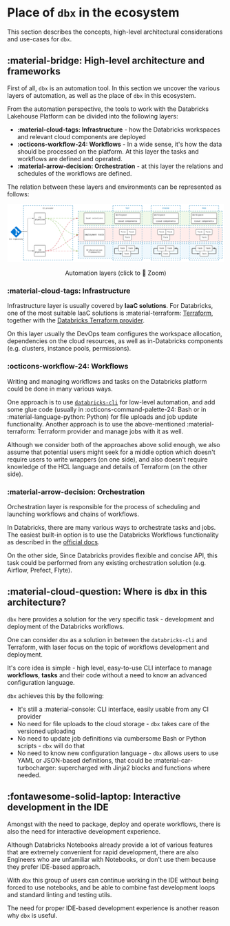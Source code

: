 # Place of `dbx` in the ecosystem

This section describes the concepts, high-level architectural considerations and use-cases for `dbx`.

## :material-bridge: High-level architecture and frameworks

First of all, `dbx` is an automation tool. In this section we uncover the various layers of automation, as well as the
place of `dbx` in this ecosystem.

From the automation perspective, the tools to work with the Databricks Lakehouse Platform can be divided into the
following layers:

- **:material-cloud-tags: Infrastructure**  - how the Databricks workspaces and relevant cloud components are deployed
- **:octicons-workflow-24: Workflows** - In a wide sense, it's how the data should be processed on the platform. At this
  layer the tasks and workflows are defined and operated.
- **:material-arrow-decision: Orchestration** - at this layer the relations and schedules of the workflows are defined.

The relation between these layers and environments can be represented as follows:

![Automation](../img/automation.svg)
<p align = "center"> Automation layers (click to 🔎 Zoom)</p>

### :material-cloud-tags: Infrastructure

Infrastructure layer is usually covered by **IaaC solutions**.
For Databricks, one of the most suitable IaaC solutions
is :material-terraform: [Terraform](https://www.terraform.io/),
together with
the [Databricks Terraform provider](https://registry.terraform.io/providers/databricks/databricks/latest/docs).

On this layer usually the DevOps team configures the workspace allocation,
dependencies on the cloud resources, as well as in-Databricks components (e.g. clusters, instance pools, permissions).

### :octicons-workflow-24: Workflows

Writing and managing workflows and tasks on the Databricks platform could be done in many various ways.

One approach is to use [`databricks-cli`](https://github.com/databricks/databricks-cli) for low-level automation,
and add some glue code (usually in :octicons-command-palette-24: Bash or in :material-language-python: Python) for file uploads and
job update functionality.
Another approach is to use the above-mentioned :material-terraform: Terraform provider and manage jobs with it as well.

Although we consider both of the approaches above solid enough,
we also assume that potential users might seek for a middle option which doesn't require users to write wrappers (on one
side),
and also doesn't require knowledge of the HCL language and details of Terraform (on the other side).

### :material-arrow-decision: Orchestration

Orchestration layer is responsible for the process of scheduling and launching workflows and chains of workflows.

In Databricks, there are many various ways to orchestrate tasks and jobs.
The easiest built-in option is to use the Databricks Workflows functionality as described in
the [official docs](https://docs.databricks.com/workflows/index.html).

On the other side, Since Databricks provides flexible and concise API, this task could be performed from any existing
orchestration solution (e.g. Airflow, Prefect, Flyte).

## :material-cloud-question: Where is `dbx` in this architecture?

`dbx` here provides a solution for the very specific task - development and deployment of the Databricks workflows.

One can consider `dbx` as a solution in between the `databricks-cli` and Terraform, with laser focus on the topic of
workflows development and deployment.

It's core idea is simple - high level, easy-to-use CLI interface to manage **workflows**, **tasks** and their code
without a need to know an advanced configuration language.

`dbx` achieves this by the following:

- It's still a :material-console: CLI interface, easily usable from any CI provider
- No need for file uploads to the cloud storage - `dbx` takes care of the versioned uploading
- No need to update job definitions via cumbersome Bash or Python scripts - `dbx` will do that
- No need to know new configuration language - `dbx` allows users to use YAML or JSON-based definitions, that could be
  :material-car-turbocharger: supercharged with Jinja2 blocks and functions where needed.

## :fontawesome-solid-laptop: Interactive development in the IDE

Amongst with the need to package, deploy and operate workflows, there is also the need for interactive development
experience.

Although Databricks Notebooks already provide a lot of various features that are extremely convenient for rapid
development, there are also Engineers who are unfamiliar with Notebooks, or don't use them because they prefer IDE-based
approach.

With `dbx` this group of users can continue working in the IDE without being forced to use notebooks, and be able to
combine fast development loops and standard linting and testing utils.

The need for proper IDE-based development experience is another reason why `dbx` is useful.
